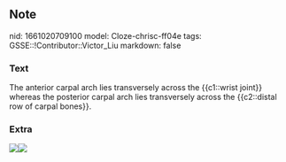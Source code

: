 ## Note
nid: 1661020709100
model: Cloze-chrisc-ff04e
tags: GSSE::!Contributor::Victor_Liu
markdown: false

### Text
The anterior carpal arch lies transversely across the {{c1::wrist joint}} whereas the posterior carpal arch lies transversely across the {{c2::distal row of carpal bones}}.

### Extra
<img src=
"paste-620318349fec9da73ee594b676f4e067ea144624.jpg"><img src= 
"gr3-f76242400509fed92f9fc7d4921f7a4e85e5a2b9.jpg">

